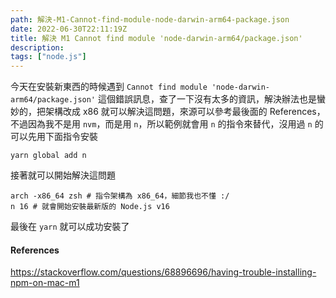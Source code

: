 ```yaml
---
path: 解決-M1-Cannot-find-module-node-darwin-arm64-package.json
date: 2022-06-30T22:11:19Z
title: 解決 M1 Cannot find module 'node-darwin-arm64/package.json'
description: 
tags: ["node.js"]
---
```


今天在安裝新東西的時候遇到 `Cannot find module 'node-darwin-arm64/package.json'` 這個錯誤訊息，查了一下沒有太多的資訊，解決辦法也是蠻妙的，把架構改成 x86 就可以解決這問題，來源可以參考最後面的 References，不過因為我不是用 `nvm`，而是用 `n`，所以範例就會用 `n` 的指令來替代，沒用過 `n` 的可以先用下面指令安裝

```
yarn global add n
```

接著就可以開始解決這問題

```
arch -x86_64 zsh # 指令架構為 x86_64，細節我也不懂 :/
n 16 # 就會開始安裝最新版的 Node.js v16
```

最後在 `yarn` 就可以成功安裝了


#### References

https://stackoverflow.com/questions/68896696/having-trouble-installing-npm-on-mac-m1
